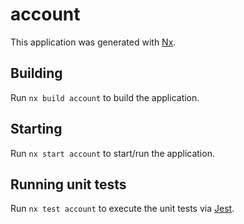 # account

This application was generated with [Nx](https://nx.dev).

## Building

Run `nx build account` to build the application.

## Starting

Run `nx start account` to start/run the application.

## Running unit tests

Run `nx test account` to execute the unit tests via [Jest](https://jestjs.io).
